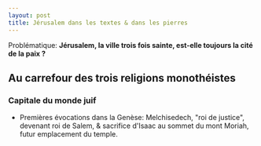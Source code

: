 ```yaml
---
layout: post
title: Jérusalem dans les textes & dans les pierres
---
```


Problématique: **Jérusalem, la ville trois fois sainte, est-elle toujours la cité de la paix ?**

## Au carrefour des trois religions monothéistes

### Capitale du monde juif

- Premières évocations dans la Genèse: Melchisedech, "roi de justice", devenant roi de Salem, & sacrifice d'Isaac au sommet du mont Moriah, futur emplacement du temple.
